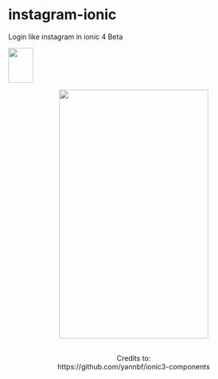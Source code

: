 # instagram-ionic
Login like instagram in ionic 4 Beta

<a href="https://instagram-3034e.firebaseapp.com">
  <img  src="https://cdn.worldvectorlogo.com/logos/firebase-1.svg" width="50" height="70"/>
</a>

<p align="center">
<img  src="http://g.recordit.co/vQl2KUV8OK.gif" width="300" height="500" />
<br>
<br>
<p align="center">
  Credits to:
   <br>
  https://github.com/yannbf/ionic3-components
 </p>
